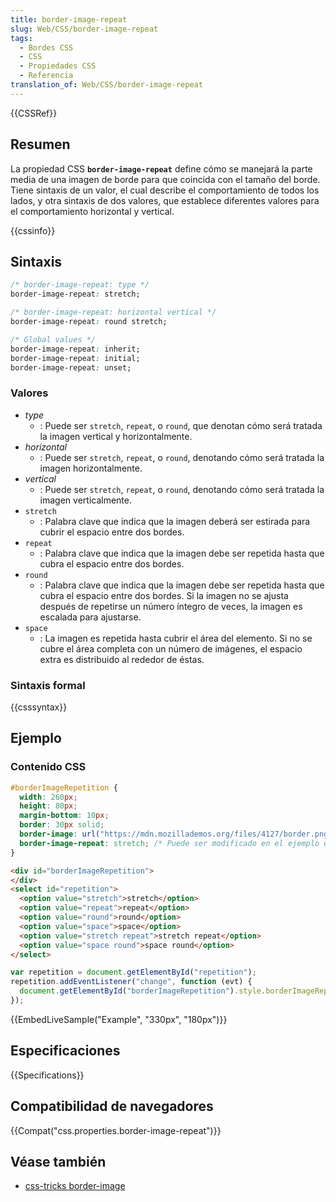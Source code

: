 ```yaml
---
title: border-image-repeat
slug: Web/CSS/border-image-repeat
tags:
  - Bordes CSS
  - CSS
  - Propiedades CSS
  - Referencia
translation_of: Web/CSS/border-image-repeat
---
```


{{CSSRef}}

## Resumen

La propiedad CSS **`border-image-repeat`** define cómo se manejará la parte media de una imagen de borde para que coincida con el tamaño del borde. Tiene sintaxis de un valor, el cual describe el comportamiento de todos los lados, y otra sintaxis de dos valores, que establece diferentes valores para el comportamiento horizontal y vertical.

{{cssinfo}}

## Sintaxis

```css
/* border-image-repeat: type */
border-image-repeat: stretch;

/* border-image-repeat: horizontal vertical */
border-image-repeat: round stretch;

/* Global values */
border-image-repeat: inherit;
border-image-repeat: initial;
border-image-repeat: unset;
```

### Valores

- _type_
  - : Puede ser `stretch`, `repeat`, o `round`, que denotan cómo será tratada la imagen vertical y horizontalmente.
- _horizontal_
  - : Puede ser `stretch`, `repeat`, o `round`, denotando cómo será tratada la imagen horizontalmente.
- _vertical_
  - : Puede ser `stretch`, `repeat`, o `round`, denotando cómo será tratada la imagen verticalmente.
- `stretch`
  - : Palabra clave que indica que la imagen deberá ser estirada para cubrir el espacio entre dos bordes.
- `repeat`
  - : Palabra clave que indica que la imagen debe ser repetida hasta que cubra el espacio entre dos bordes.
- `round`
  - : Palabra clave que indica que la imagen debe ser repetida hasta que cubra el espacio entre dos bordes. Si la imagen no se ajusta después de repetirse un número íntegro de veces, la imagen es escalada para ajustarse.
- `space`
  - : La imagen es repetida hasta cubrir el área del elemento. Si no se cubre el área completa con un número de imágenes, el espacio extra es distribuido al rededor de éstas.

### Sintaxis formal

{{csssyntax}}

## Ejemplo

### Contenido CSS

```css
#borderImageRepetition {
  width: 260px;
  height: 80px;
  margin-bottom: 10px;
  border: 30px solid;
  border-image: url("https://mdn.mozillademos.org/files/4127/border.png") 27;
  border-image-repeat: stretch; /* Puede ser modificado en el ejemplo en vivo */
}
```

```html hidden
<div id="borderImageRepetition">
</div>
<select id="repetition">
  <option value="stretch">stretch</option>
  <option value="repeat">repeat</option>
  <option value="round">round</option>
  <option value="space">space</option>
  <option value="stretch repeat">stretch repeat</option>
  <option value="space round">space round</option>
</select>
```

```js hidden
var repetition = document.getElementById("repetition");
repetition.addEventListener("change", function (evt) {
  document.getElementById("borderImageRepetition").style.borderImageRepeat = evt.target.value;
});
```

{{EmbedLiveSample("Example", "330px", "180px")}}

## Especificaciones

{{Specifications}}

## Compatibilidad de navegadores

{{Compat("css.properties.border-image-repeat")}}

## Véase también

- [css-tricks border-image](https://css-tricks.com/almanac/properties/b/border-image/)
